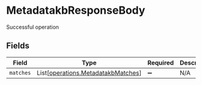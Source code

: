 # MetadatakbResponseBody

Successful operation


## Fields

| Field                                                                              | Type                                                                               | Required                                                                           | Description                                                                        |
| ---------------------------------------------------------------------------------- | ---------------------------------------------------------------------------------- | ---------------------------------------------------------------------------------- | ---------------------------------------------------------------------------------- |
| `matches`                                                                          | List[[operations.MetadatakbMatches](../../models/operations/metadatakbmatches.md)] | :heavy_minus_sign:                                                                 | N/A                                                                                |